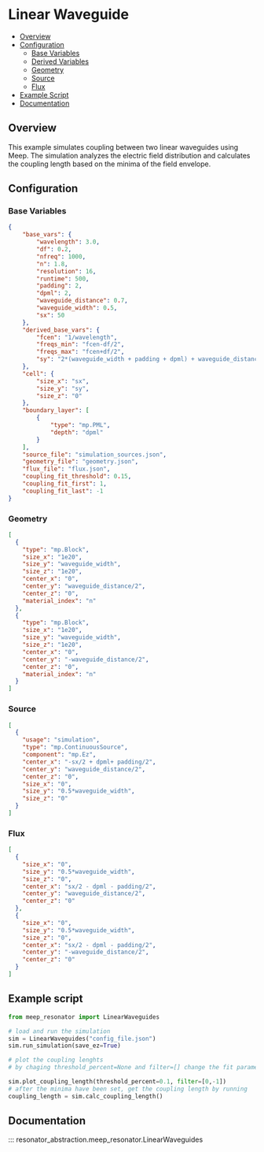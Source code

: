 # Linear Waveguide

- [Overview](#overview)
- [Configuration](#configuration)
    - [Base Variables](#base-variables)
    - [Derived Variables](#derived-variables)
    - [Geometry](#geometry)
    - [Source](#source)
    - [Flux](#flux)
- [Example Script](#example-script)
- [Documentation](#documentation)

## Overview
This example simulates coupling between two linear waveguides using Meep. The simulation analyzes the electric field distribution and calculates the coupling length based on the minima of the field envelope.

## Configuration

### Base Variables
```json
{
    "base_vars": {
        "wavelength": 3.0,
        "df": 0.2,
        "nfreq": 1000,
        "n": 1.8,
        "resolution": 16,
        "runtime": 500,
        "padding": 2,
        "dpml": 2,
        "waveguide_distance": 0.7,
        "waveguide_width": 0.5,
        "sx": 50
    },
    "derived_base_vars": {
        "fcen": "1/wavelength",
        "freqs_min": "fcen-df/2",
        "freqs_max": "fcen+df/2",
        "sy": "2*(waveguide_width + padding + dpml) + waveguide_distance"
    },
    "cell": {
        "size_x": "sx",
        "size_y": "sy",
        "size_z": "0"
    },
    "boundary_layer": [
        {
            "type": "mp.PML",
            "depth": "dpml"
        }
    ],
    "source_file": "simulation_sources.json",
    "geometry_file": "geometry.json",
    "flux_file": "flux.json",
    "coupling_fit_threshold": 0.15,
    "coupling_fit_first": 1,
    "coupling_fit_last": -1
}
```



### Geometry
```json
[
  {
    "type": "mp.Block",
    "size_x": "1e20",
    "size_y": "waveguide_width",
    "size_z": "1e20",
    "center_x": "0",
    "center_y": "waveguide_distance/2",
    "center_z": "0",
    "material_index": "n"
  },
  {
    "type": "mp.Block",
    "size_x": "1e20",
    "size_y": "waveguide_width",
    "size_z": "1e20",
    "center_x": "0",
    "center_y": "-waveguide_distance/2",
    "center_z": "0",
    "material_index": "n"
  }
]
```

### Source
```json
[
  {
    "usage": "simulation",
    "type": "mp.ContinuousSource",
    "component": "mp.Ez",
    "center_x": "-sx/2 + dpml+ padding/2",
    "center_y": "waveguide_distance/2",
    "center_z": "0",
    "size_x": "0",
    "size_y": "0.5*waveguide_width",
    "size_z": "0"
  }
]
```

### Flux
```json
[
  {
    "size_x": "0",
    "size_y": "0.5*waveguide_width",
    "size_z": "0",
    "center_x": "sx/2 - dpml - padding/2",
    "center_y": "waveguide_distance/2",
    "center_z": "0"
  },
  {
    "size_x": "0",
    "size_y": "0.5*waveguide_width",
    "size_z": "0",
    "center_x": "sx/2 - dpml - padding/2",
    "center_y": "-waveguide_distance/2",
    "center_z": "0"
  }
]
```


## Example script

```python
from meep_resonator import LinearWaveguides

# load and run the simulation
sim = LinearWaveguides("config_file.json")
sim.run_simulation(save_ez=True)

# plot the coupling lenghts
# by chaging threshold_percent=None and filter=[] change the fit parameters used

sim.plot_coupling_length(threshold_percent=0.1, filter=[0,-1])
# after the minima have been set, get the coupling length by running
coupling_length = sim.calc_coupling_length()
```

## Documentation
::: resonator_abstraction.meep_resonator.LinearWaveguides
